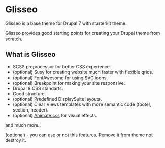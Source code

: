 # Glisseo

Glisseo is a base theme for Drupal 7 with starterkit theme.

Glisseo provides good starting points for creating your Drupal theme from scratch.

## What is Glisseo

*  SCSS preprocessor for better CSS experience.
*  (optional) Susy for creating website much faster with flexible grids.
*  (optional) FontAwesome for using SVG icons.
*  (optional) Breakpoint for making your site responsive.
*  Drupal 8 CSS standarts.
*  Good structure.
*  (optional) Predefined DisplaySuite layouts.
*  (optional) Clear Views templates with more semantic code (footer, section, header).
*  (optional) [Animate.css](http://daneden.github.io/animate.css/) for visual effects.

and much more..

(optional) - you can use or not this features. Remove it from theme not destroy it.
